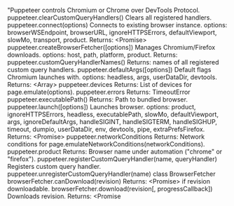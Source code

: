 "Puppeteer controls Chromium or Chrome over DevTools Protocol. puppeteer.clearCustomQueryHandlers() Clears all registered handlers. puppeteer.connect(options) Connects to existing browser instance. options: browserWSEndpoint, browserURL, ignoreHTTPSErrors, defaultViewport, slowMo, transport, product. Returns: <Promise<Browser>> puppeteer.createBrowserFetcher([options]) Manages Chromium/Firefox downloads. options: host, path, platform, product. Returns: <BrowserFetcher> puppeteer.customQueryHandlerNames() Returns: <Array> names of all registered custom query handlers. puppeteer.defaultArgs([options]) Default flags Chromium launches with. options: headless, args, userDataDir, devtools. Returns: <Array<string>> puppeteer.devices Returns: <Object> List of devices for page.emulate(options). puppeteer.errors Returns: <Object> TimeoutError <function> puppeteer.executablePath() Returns: <string> Path to bundled browser. puppeteer.launch([options]) Launches browser. options: product, ignoreHTTPSErrors, headless, executablePath, slowMo, defaultViewport, args, ignoreDefaultArgs, handleSIGINT, handleSIGTERM, handleSIGHUP, timeout, dumpio, userDataDir, env, devtools, pipe, extraPrefsFirefox. Returns: <Promise<Browser>> puppeteer.networkConditions Returns: <Object> Network conditions for page.emulateNetworkConditions(networkConditions). puppeteer.product Returns: <string> Browser name under automation (\"chrome\" or \"firefox\"). puppeteer.registerCustomQueryHandler(name, queryHandler) Registers custom query handler. puppeteer.unregisterCustomQueryHandler(name) class BrowserFetcher browserFetcher.canDownload(revision) Returns: <Promise<boolean>> if revision downloadable. browserFetcher.download(revision[, progressCallback]) Downloads revision. Returns: <Promise<Object>> with revision info. browserFetcher.host() Returns: <string> Download host. browserFetcher.localRevisions() Returns: <Promise<Array<string>>> List of local revisions. browserFetcher.platform() Returns: <string> Platform (mac, linux, win32, win64). browserFetcher.product() Returns: <string> Product (chrome or firefox). browserFetcher.remove(revision) Removes revision. browserFetcher.revisionInfo(revision) Returns: <Object> Revision information. class Browser extends EventEmitter event: 'disconnected' Emitted on disconnection from Chromium. event: 'targetchanged' Emitted when target URL changes. event: 'targetcreated' Emitted when target is created. event: 'targetdestroyed' Emitted when target is destroyed. browser.browserContexts() Returns: <Array<BrowserContext>> Array of open browser contexts. browser.close() Closes Chromium and pages. browser.createIncognitoBrowserContext() Returns: <Promise<BrowserContext>> Creates incognito browser context. browser.defaultBrowserContext() Returns: <BrowserContext> Default browser context. browser.disconnect() Disconnects from browser, leaves Chromium running. browser.isConnected() Returns: <boolean> Whether browser is connected. browser.newPage() Returns: <Promise<Page>> New page in default context. browser.pages() Returns: <Promise<Array<Page>>> Array of all open pages. browser.process() Returns: <?ChildProcess> Spawned browser process, null if connected. browser.target() Returns: <Target> Target associated with the browser. browser.targets() Returns: <Array<Target>> Array of all active targets. browser.userAgent() Returns: <Promise<string>> Browser's user agent. browser.version() Returns: <Promise<string>> Browser version. browser.waitForTarget(predicate[, options]) Returns: <Promise<Target>> Waits for target matching predicate. browser.wsEndpoint() Returns: <string> Browser websocket URL. class BrowserContext extends EventEmitter event: 'targetchanged' Emitted when target URL changes. event: 'targetcreated' Emitted when target is created. event: 'targetdestroyed' Emitted when target is destroyed. browserContext.browser() Returns: <Browser> Browser this context belongs to. browserContext.clearPermissionOverrides() Clears permission overrides. browserContext.close() Closes the browser context (incognito only). browserContext.isIncognito() Returns: <boolean> Whether context is incognito. browserContext.newPage() Returns: <Promise<Page>> New page in the context. browserContext.overridePermissions(origin, permissions) Sets permissions for origin. browserContext.pages() Returns: <Promise<Array<Page>>> Array of all open pages. browserContext.targets() Returns: <Array<Target>> Array of all active targets. browserContext.waitForTarget(predicate[, options]) Returns: <Promise<Target>> Waits for target matching predicate. class Page extends EventEmitter event: 'close' Emitted when the page closes. event: 'console' Emitted when JavaScript console API is called. event: 'dialog' Emitted when JavaScript dialog appears. event: 'domcontentloaded' Emitted when DOMContentLoaded event is dispatched. event: 'error' Emitted when the page crashes. event: 'frameattached' Emitted when a frame is attached. event: 'framedetached' Emitted when a frame is detached. event: 'framenavigated' Emitted when a frame navigates. event: 'load' Emitted when the load event is dispatched. event: 'metrics' Emitted when console.timeStamp is called. event: 'pageerror' Emitted when uncaught exception happens. event: 'popup' Emitted when page opens new tab/window. event: 'request' Emitted when page issues a request. event: 'requestfailed' Emitted when request fails. event: 'requestfinished' Emitted when request finishes. event: 'response' Emitted when HTTPResponse is received. event: 'workercreated' Emitted when WebWorker is spawned. event: 'workerdestroyed' Emitted when WebWorker is terminated. page.$(selector) Returns: <Promise<?ElementHandle>> Runs document.querySelector. page.$$(selector) Returns: <Promise<Array<ElementHandle>>> Runs document.querySelectorAll. page.$$eval(selector, pageFunction[, ...args]) Returns: <Promise<Serializable>> Runs querySelectorAll, passes results to function. page.$eval(selector, pageFunction[, ...args]) Returns: <Promise<Serializable>> Runs querySelector, passes result to function. page.$x(expression) Returns: <Promise<Array<ElementHandle>>> Evaluates XPath expression. page.accessibility Returns: <Accessibility> page.addScriptTag(options) Adds <script> tag. options: url, path, content, type. Returns: <Promise<ElementHandle>> page.addStyleTag(options) Adds <link rel=\"stylesheet\"> or <style> tag. options: url, path, content. Returns: <Promise<ElementHandle>> page.authenticate(credentials) Sets HTTP authentication. page.bringToFront() Brings page to front. page.browser() Returns: <Browser> Browser the page belongs to. page.browserContext() Returns: <BrowserContext> Browser context. page.click(selector[, options]) Clicks element. options: button, clickCount, delay. page.close([options]) Closes page. options: runBeforeUnload. page.content() Returns: <Promise<string>> Full HTML contents. page.cookies([...urls]) Returns: <Promise<Array<Object>>> Gets cookies. page.coverage Returns: <Coverage> page.deleteCookie(...cookies) Deletes cookies. page.emulate(options) Emulates device metrics/user agent. options: viewport, userAgent. page.emulateIdleState(overrides) Emulates the idle state. page.emulateMediaFeatures(features) Emulates CSS media features. page.emulateMediaType(type) Emulates CSS media type ('screen', 'print', null). page.emulateNetworkConditions(networkConditions) Emulates network conditions. page.emulateTimezone(timezoneId) Emulates timezone. page.emulateVisionDeficiency(type) Simulates vision deficiency. page.evaluate(pageFunction[, ...args]) Returns: <Promise<Serializable>> Evaluates function in page. page.evaluateHandle(pageFunction[, ...args]) Returns: <Promise<JSHandle|ElementHandle>> Evaluates function, returns handle. page.evaluateOnNewDocument(pageFunction[, ...args]) Adds function to be invoked on new document. page.exposeFunction(name, puppeteerFunction) Exposes function on window object. page.focus(selector) Focuses element. page.frames() Returns: <Array<Frame>> Array of all frames. page.goBack([options]) Navigates back. page.goForward([options]) Navigates forward. page.goto(url[, options]) Navigates to URL. page.hover(selector) Hovers over element. page.isClosed() Returns: <boolean> Whether page is closed. page.isJavaScriptEnabled() Returns: <boolean> Whether JavaScript is enabled. page.keyboard Returns: <Keyboard> page.mainFrame() Returns: <Frame> Main frame. page.metrics() Returns: <Promise<Object>> Metrics information. page.mouse Returns: <Mouse> page.pdf([options]) Returns: <Promise<Buffer>> Generates PDF. page.queryObjects(prototypeHandle) Returns: <Promise<JSHandle>> Finds objects with prototype. page.reload([options]) Reloads page. page.screenshot([options]) Returns: <Promise<string|Buffer>> Takes screenshot. page.select(selector, ...values) Returns: <Promise<Array<string>>> Selects options. page.setBypassCSP(enabled) Sets bypassing of Content-Security-Policy. page.setCacheEnabled([enabled]) Enables/disables cache. page.setContent(html[, options]) Sets HTML content. page.setCookie(...cookies) Sets cookies. page.setDefaultNavigationTimeout(timeout) Sets default navigation timeout. page.setDefaultTimeout(timeout) Sets default timeout. page.setExtraHTTPHeaders(headers) Sets extra HTTP headers. page.setGeolocation(options) Sets geolocation. page.setJavaScriptEnabled(enabled) Enables/disables JavaScript. page.setOfflineMode(enabled) Enables/disables offline mode. page.setRequestInterception(value) Enables/disables request interception. page.setUserAgent(userAgent) Sets user agent. page.setViewport(viewport) Sets viewport. page.tap(selector) Taps element. page.target() Returns: <Target> Target this page was created from. page.title() Returns: <Promise<string>> Page title. page.touchscreen Returns: <Touchscreen> page.tracing Returns: <Tracing> page.type(selector, text[, options]) Types text into element. page.url() Returns: <string> Page URL. page.viewport() Returns: <?Object> Viewport dimensions. page.waitFor(selectorOrFunctionOrTimeout[, options[, ...args]]) Returns: <Promise<JSHandle>> Waits for selector/function/timeout (deprecated). page.waitForFileChooser([options]) Returns: <Promise<FileChooser>> Waits for file chooser. page.waitForFunction(pageFunction[, options[, ...args]]) Returns: <Promise<JSHandle>> Waits for function to return truthy value. page.waitForNavigation([options]) Returns: <Promise<?HTTPResponse>> Waits for navigation. page.waitForRequest(urlOrPredicate[, options]) Returns: <Promise<HTTPRequest>> Waits for request. page.waitForResponse(urlOrPredicate[, options]) Returns: <Promise<HTTPResponse>> Waits for response. page.waitForSelector(selector[, options]) Returns: <Promise<?ElementHandle>> Waits for selector. page.waitForTimeout(milliseconds) Returns: <Promise> Waits for timeout. page.waitForXPath(xpath[, options]) Returns: <Promise<?ElementHandle>> Waits for XPath. page.workers() Returns: <Array<WebWorker>> Array of dedicated WebWorkers. class WebWorker webWorker.evaluate(pageFunction[, ...args]) Returns: <Promise<Serializable>> Evaluates function in worker. webWorker.evaluateHandle(pageFunction[, ...args]) Returns: <Promise<JSHandle|ElementHandle>> Evaluates function, returns handle. webWorker.executionContext() Returns: <Promise<ExecutionContext>> webWorker.url() Returns: <string> class Accessibility accessibility.snapshot([options]) Returns: <Promise<Object>> Captures accessibility tree. class Keyboard keyboard.down(key[, options]) Dispatches keydown event. keyboard.press(key[, options]) Shortcut for down and up. keyboard.sendCharacter(char) Dispatches keypress/input event. keyboard.type(text[, options]) Types text. keyboard.up(key) Dispatches keyup event. class Mouse mouse.click(x, y[, options]) Clicks. mouse.down([options]) Dispatches mousedown. mouse.move(x, y[, options]) Dispatches mousemove. mouse.up([options]) Dispatches mouseup. mouse.wheel([options]) Dispatches mousewheel. class Touchscreen touchscreen.tap(x, y) Dispatches touchstart/touchend. class Tracing tracing.start([options]) Starts tracing. tracing.stop() Returns: <Promise<Buffer>> Stops tracing, returns data. class FileChooser fileChooser.accept(filePaths) Accepts file chooser. fileChooser.cancel() Cancels file chooser. fileChooser.isMultiple() Returns: <boolean> Whether multiple files can be selected. class Dialog dialog.accept([promptText]) Accepts dialog. dialog.defaultValue() Returns: <string> Default prompt value. dialog.dismiss() Dismisses dialog. dialog.message() Returns: <string> Dialog message. dialog.type() Returns: <string> Dialog type. class ConsoleMessage consoleMessage.args() Returns: <Array<JSHandle>> consoleMessage.location() Returns: <Object> URL, lineNumber, columnNumber. consoleMessage.stackTrace() Returns: <Array<Object>> URL, lineNumber, columnNumber. consoleMessage.text() Returns: <string> consoleMessage.type() Returns: <string> class Frame frame.$(selector) Returns: <Promise<?ElementHandle>> Runs querySelector. frame.$$(selector) Returns: <Promise<Array<ElementHandle>>> Runs querySelectorAll. frame.$$eval(selector, pageFunction[, ...args]) Returns: <Promise<Serializable>> Runs querySelectorAll, passes results to function. frame.$eval(selector, pageFunction[, ...args]) Returns: <Promise<Serializable>> Runs querySelector, passes result to function. frame.$x(expression) Returns: <Promise<Array<ElementHandle>>> Evaluates XPath. frame.addScriptTag(options) Adds <script> tag. options: url, path, content, type. Returns: <Promise<ElementHandle>> frame.addStyleTag(options) Adds <link> or <style> tag. options: url, path, content. Returns: <Promise<ElementHandle>> frame.childFrames() Returns: <Array<Frame>> frame.click(selector[, options]) Clicks element. frame.content() Returns: <Promise<string>> HTML content. frame.evaluate(pageFunction[, ...args]) Returns: <Promise<Serializable>> Evaluates function. frame.evaluateHandle(pageFunction[, ...args]) Returns: <Promise<JSHandle|ElementHandle>> Evaluates function, returns handle. frame.executionContext() Returns: <Promise<ExecutionContext>> frame.focus(selector) Focuses element. frame.goto(url[, options]) Navigates to URL. frame.hover(selector) Hovers element. frame.isDetached() Returns: <boolean> Whether frame is detached. frame.name() Returns: <string> Frame name. frame.parentFrame() Returns: <?Frame> Parent frame. frame.select(selector, ...values) Returns: <Promise<Array<string>>> Selects options. frame.setContent(html[, options]) Sets HTML content. frame.tap(selector) Taps element. frame.title() Returns: <Promise<string>> Page title. frame.type(selector, text[, options]) Types text. frame.url() Returns: <string> Frame URL. frame.waitFor(selectorOrFunctionOrTimeout[, options[, ...args]]) Returns: <Promise<JSHandle>> Waits (deprecated). frame.waitForFunction(pageFunction[, options[, ...args]]) Returns: <Promise<JSHandle>> Waits for function. frame.waitForNavigation([options]) Returns: <Promise<?HTTPResponse>> Waits for navigation. frame.waitForSelector(selector[, options]) Returns: <Promise<?ElementHandle>> Waits for selector. frame.waitForTimeout(milliseconds) Returns: <Promise> Waits for timeout. frame.waitForXPath(xpath[, options]) Returns: <Promise<?ElementHandle>> Waits for XPath. class ExecutionContext executionContext.evaluate(pageFunction[, ...args]) Returns: <Promise<Serializable>> Evaluates function. executionContext.evaluateHandle(pageFunction[, ...args]) Returns: <Promise<JSHandle|ElementHandle>> Evaluates function, returns handle. executionContext.frame() Returns: <?Frame> Frame associated with context. executionContext.queryObjects(prototypeHandle) Returns: <Promise<JSHandle>> Finds objects with prototype. class JSHandle jsHandle.asElement() Returns: <?ElementHandle> If handle is element, returns element handle. jsHandle.dispose() Disposes of handle. jsHandle.evaluate(pageFunction[, ...args]) Returns: <Promise<Serializable>> Evaluates function. jsHandle.evaluateHandle(pageFunction[, ...args]) Returns: <Promise<JSHandle|ElementHandle>> Evaluates function, returns handle. jsHandle.executionContext() Returns: <ExecutionContext> jsHandle.getProperties() Returns: <Promise<Map<string, JSHandle>>> jsHandle.getProperty(propertyName) Returns: <Promise<JSHandle>> jsHandle.jsonValue() Returns: <Promise<Object>> JSON representation of object. class ElementHandle extends JSHandle elementHandle.$(selector) Returns: <Promise<?ElementHandle>> Runs querySelector. elementHandle.$$(selector) Returns: <Promise<Array<ElementHandle>>> Runs querySelectorAll. elementHandle.$$eval(selector, pageFunction[, ...args]) Returns: <Promise<Serializable>> Runs querySelectorAll, passes results to function. elementHandle.$eval(selector, pageFunction[, ...args]) Returns: <Promise<Serializable>> Runs querySelector, passes result to function. elementHandle.$x(expression) Returns: <Promise<Array<ElementHandle>>> Evaluates XPath. elementHandle.asElement() Returns: <ElementHandle> elementHandle.boundingBox() Returns: <Promise<?Object>> Bounding box. elementHandle.boxModel() Returns: <Promise<?Object>> Box model. elementHandle.click([options]) Clicks element. elementHandle.contentFrame() Returns: <Promise<?Frame>> Returns content frame for iframe nodes. elementHandle.dispose() Disposes of handle. elementHandle.evaluate(pageFunction[, ...args]) Returns: <Promise<Serializable>> Evaluates function. elementHandle.evaluateHandle(pageFunction[, ...args]) Returns: <Promise<JSHandle|ElementHandle>> Evaluates function, returns handle. elementHandle.executionContext() Returns: <ExecutionContext> elementHandle.focus() Focuses element. elementHandle.getProperties() Returns: <Promise<Map<string, JSHandle>>> elementHandle.getProperty(propertyName) Returns: <Promise<JSHandle>> elementHandle.hover() Hovers element. elementHandle.isIntersectingViewport() Returns: <Promise<boolean>> Checks if element is in viewport. elementHandle.jsonValue() Returns: <Promise<Object>> JSON representation. elementHandle.press(key[, options]) Presses key. elementHandle.screenshot([options]) Returns: <Promise<string|Buffer>> Takes screenshot. elementHandle.select(...values) Returns: <Promise<Array<string>>> Selects options. elementHandle.tap() Taps element. elementHandle.toString() Returns: <string> elementHandle.type(text[, options]) Types text. elementHandle.uploadFile(...filePaths) Uploads files to input element. class HTTPRequest httpRequest.abort([errorCode]) Aborts request. httpRequest.continue([overrides]) Continues request. httpRequest.failure() Returns: <?Object> Failure object. httpRequest.frame() Returns: <?Frame> Frame that initiated request. httpRequest.headers() Returns: <Object> HTTP headers. httpRequest.isNavigationRequest() Returns: <boolean> Whether request is navigation. httpRequest.method() Returns: <string> Request method. httpRequest.postData() Returns: <string> Post data. httpRequest.redirectChain() Returns: <Array<HTTPRequest>> Redirect chain. httpRequest.resourceType() Returns: <string> Resource type. httpRequest.respond(response) Fulfills request with response. httpRequest.response() Returns: <?HTTPResponse> Matching HTTPResponse object. httpRequest.url() Returns: <string> Request URL. class HTTPResponse httpResponse.buffer() Returns: <Promise<Buffer>> Response body as buffer. httpResponse.frame() Returns: <?Frame> Frame that initiated response. httpResponse.fromCache() Returns: <boolean> Whether response is from cache. httpResponse.fromServiceWorker() Returns: <boolean> Whether from service worker. httpResponse.headers() Returns: <Object> HTTP headers. httpResponse.json() Returns: <Promise<Object>> Response body as JSON. httpResponse.ok() Returns: <boolean> Whether status is 200-299. httpResponse.remoteAddress() Returns: <Object> IP and port of remote server. httpResponse.request() Returns: <HTTPRequest> Matching HTTPRequest object. httpResponse.securityDetails() Returns: <?SecurityDetails> Security details. httpResponse.status() Returns: <number> Status code. httpResponse.statusText() Returns: <string> Status text. httpResponse.text() Returns: <Promise<string>> Response body as text. httpResponse.url() Returns: <string> Response URL. class SecurityDetails securityDetails.issuer() Returns: <string> Certificate issuer. securityDetails.protocol() Returns: <string> Security protocol. securityDetails.subjectAlternativeNames() Returns: <Array<string>> SANs. securityDetails.subjectName() Returns: <string> Subject name. securityDetails.validFrom() Returns: <number> Certificate validity start. securityDetails.validTo() Returns: <number> Certificate validity end. class Target target.browser() Returns: <Browser> Browser the target belongs to. target.browserContext() Returns: <BrowserContext> Browser context. target.createCDPSession() Returns: <Promise<CDPSession>> Creates CDPSession. target.opener() Returns: <?Target> Target that opened this target. target.page() Returns: <Promise<?Page>> If target is page/background_page, returns Page. target.type() Returns: <string> Target type. target.url() Returns: <string> target.worker() Returns: <Promise<?WebWorker>> If target is service/shared worker, returns WebWorker. class CDPSession extends EventEmitter cdpSession.detach() Detaches from target. cdpSession.send(method[, ...paramArgs]) Sends protocol method. class Coverage coverage.startCSSCoverage([options]) Starts CSS coverage. coverage.startJSCoverage([options]) Starts JavaScript coverage. coverage.stopCSSCoverage() Returns: <Promise<Array<Object>>> Stops CSS coverage, returns reports. coverage.stopJSCoverage() Returns: <Promise<Array<Object>>> Stops JavaScript coverage, returns reports. class TimeoutError extends Error class EventEmitter eventEmitter.addListener(event, handler) Alias for on. eventEmitter.emit(event, [eventData]) Emits event. eventEmitter.listenerCount(event) Returns: <number> Listener count for event. eventEmitter.off(event, handler) Removes listener. eventEmitter.on(event, handler) Adds listener. eventEmitter.once(event, handler) Adds one-time listener. eventEmitter.removeAllListeners([event]) Removes all listeners. eventEmitter.removeListener(event, handler) Alias for off. interface CustomQueryHandler queryOne(element, selector) Returns single element or null. queryAll(element, selector) Returns NodeList<Element> or Array<Element>. Puppeteer is a Node library to control Chrome over DevTools Protocol. class Puppeteer puppeteer.clearCustomQueryHandlers() Clears custom query handlers. puppeteer.connect(options) options:Object browserWSEndpoint:string browserURL:string ignoreHTTPSErrors:boolean defaultViewport:Object slowMo:number transport:ConnectionTransport product:string returns:Promise Attaches to existing browser instance. puppeteer.createBrowserFetcher(options) options:Object host:string path:string platform:string product:string returns:BrowserFetcher Creates BrowserFetcher. puppeteer.customQueryHandlerNames() returns:Array List of custom query handler names. puppeteer.defaultArgs(options) options:Object headless:boolean args:Array userDataDir:string devtools:boolean returns:Array Default Chromium flags. puppeteer.devices returns:Object List of devices for page.emulate. puppeteer.errors returns:Object TimeoutError class. puppeteer.executablePath() returns:string Path to bundled browser. puppeteer.launch(options) options:Object product:string ignoreHTTPSErrors:boolean headless:boolean executablePath:string slowMo:number defaultViewport:Object args:Array ignoreDefaultArgs:boolean handleSIGINT:boolean handleSIGTERM:boolean handleSIGHUP:boolean timeout:number dumpio:boolean userDataDir:string env:Object devtools:boolean pipe:boolean extraPrefsFirefox:Object returns:Promise Launches browser instance. puppeteer.networkConditions returns:Object List of network conditions for page.emulateNetworkConditions. puppeteer.product returns:string Browser product name (\"chrome\" or \"firefox\"). puppeteer.registerCustomQueryHandler(name, queryHandler) name:string queryHandler:CustomQueryHandler Registers custom query handler. puppeteer.unregisterCustomQueryHandler(name) name:string Unregisters query handler. class BrowserFetcher browserFetcher.canDownload(revision) revision:string returns:Promise Checks if revision is downloadable. browserFetcher.download(revision, progressCallback) revision:string progressCallback:function returns:Promise Downloads and extracts revision. browserFetcher.host() returns:string Download host. browserFetcher.localRevisions() returns:Promise> List of local revisions. browserFetcher.platform() returns:string OS platform. browserFetcher.product() returns:string Browser product. browserFetcher.remove(revision) revision:string returns:Promise Removes revision. browserFetcher.revisionInfo(revision) revision:string returns:Object Revision information. class Browser extends EventEmitter event: 'disconnected' Emitted on disconnection. event: 'targetchanged' target:Target Emitted when target URL changes. event: 'targetcreated' target:Target Emitted when target is created. event: 'targetdestroyed' target:Target Emitted when target is destroyed. browser.browserContexts() returns:Array Array of browser contexts. browser.close() returns:Promise Closes browser. browser.createIncognitoBrowserContext() returns:Promise Creates incognito browser context. browser.defaultBrowserContext() returns:BrowserContext Default browser context. browser.disconnect() Disconnects from browser. browser.isConnected() returns:boolean Is browser connected. browser.newPage() returns:Promise Creates new page. browser.pages() returns:Promise> Array of open pages. browser.process() returns:ChildProcess Spawned browser process. browser.target() returns:Target Browser target. browser.targets() returns:Array Array of all targets. browser.userAgent() returns:Promise Browser user agent. browser.version() returns:Promise Browser version. browser.waitForTarget(predicate, options) predicate:function options:Object timeout:number returns:Promise Waits for target matching predicate. browser.wsEndpoint() returns:string Browser websocket URL. class BrowserContext extends EventEmitter event: 'targetchanged' target:Target Emitted when target URL changes. event: 'targetcreated' target:Target Emitted when target is created. event: 'targetdestroyed' target:Target Emitted when target is destroyed. browserContext.browser() returns:Browser Parent browser. browserContext.clearPermissionOverrides() returns:Promise Clears permission overrides. browserContext.close() returns:Promise Closes browser context (incognito only). browserContext.isIncognito() returns:boolean Is incognito context. browserContext.newPage() returns:Promise Creates new page in context. browserContext.overridePermissions(origin, permissions) origin:string permissions:Array returns:Promise Overrides permissions for origin. browserContext.pages() returns:Promise> Array of open pages in context. browserContext.targets() returns:Array Array of targets in context. browserContext.waitForTarget(predicate, options) predicate:function options:Object timeout:number returns:Promise Waits for target in context. class Page extends EventEmitter event: 'close' Emitted when page closes. event: 'console' consoleMessage:ConsoleMessage Emitted on console message. event: 'dialog' dialog:Dialog Emitted when dialog appears. event: 'domcontentloaded' Emitted on domcontentloaded. event: 'error' error:Error Emitted when page crashes. event: 'frameattached' frame:Frame Emitted when frame is attached. event: 'framedetached' frame:Frame Emitted when frame is detached. event: 'framenavigated' frame:Frame Emitted when frame navigates. event: 'load' Emitted on load. event: 'metrics' metrics:Object title:string Emitted on console.timeStamp. event: 'pageerror' error:Error Emitted on uncaught exception. event: 'popup' page:Page Emitted when popup is created. event: 'request' httpRequest:HTTPRequest Emitted when page issues request. event: 'requestfailed' httpRequest:HTTPRequest Emitted when request fails. event: 'requestfinished' httpRequest:HTTPRequest Emitted when request finishes. event: 'response' httpResponse:HTTPResponse Emitted when response is received. event: 'workercreated' webWorker:WebWorker Emitted when worker is created. event: 'workerdestroyed' webWorker:WebWorker Emitted when worker is destroyed. page.$(selector) selector:string returns:Promise Runs document.querySelector. page.$$(selector) selector:string returns:Promise> Runs document.querySelectorAll. page.$$eval(selector, pageFunction, ...args) selector:string pageFunction:function returns:Promise Runs querySelectorAll and evaluates function. page.$eval(selector, pageFunction, ...args) selector:string pageFunction:function returns:Promise Runs querySelector and evaluates function. page.$x(expression) expression:string returns:Promise> Evaluates XPath expression. page.accessibility returns:Accessibility Accessibility API. page.addScriptTag(options) options:Object url:string path:string content:string type:string returns:Promise Adds script tag. page.addStyleTag(options) options:Object url:string path:string content:string returns:Promise Adds style tag. page.authenticate(credentials) credentials:Object username:string password:string returns:Promise Provides HTTP authentication. page.bringToFront() returns:Promise Brings page to front. page.browser() returns:Browser Parent browser. page.browserContext() returns:BrowserContext Parent browser context. page.click(selector, options) selector:string options:Object button:string clickCount:number delay:number returns:Promise Clicks element. page.close(options) options:Object runBeforeUnload:boolean returns:Promise Closes page. page.content() returns:Promise Gets page HTML content. page.cookies(urls) urls:Array returns:Promise> Gets page cookies. page.coverage returns:Coverage Coverage API. page.deleteCookie(cookies) cookies:Array returns:Promise Deletes cookies. page.emulate(options) options:Object viewport:Object userAgent:string returns:Promise Emulates device. page.emulateIdleState(overrides) overrides:Object isUserActive:boolean isScreenUnlocked:boolean returns:Promise Emulates idle state. page.emulateMediaFeatures(features) features:Array returns:Promise Emulates CSS media features. page.emulateMediaType(type) type:string returns:Promise Emulates CSS media type. page.emulateNetworkConditions(networkConditions) networkConditions:Object returns:Promise Emulates network conditions. page.emulateTimezone(timezoneId) timezoneId:string returns:Promise Emulates timezone. page.emulateVisionDeficiency(type) type:string returns:Promise Emulates vision deficiency. page.evaluate(pageFunction, ...args) pageFunction:function returns:Promise Evaluates function in page context. page.evaluateHandle(pageFunction, ...args) pageFunction:function returns:Promise Evaluates function and returns handle. page.evaluateOnNewDocument(pageFunction, ...args) pageFunction:function returns:Promise Evaluates function on new document. page.exposeFunction(name, puppeteerFunction) name:string puppeteerFunction:function returns:Promise Exposes function to page. page.focus(selector) selector:string returns:Promise Focuses element. page.frames() returns:Array Array of frames. page.goBack(options) options:Object timeout:number waitUntil:string|Array returns:Promise Navigates back. page.goForward(options) options:Object timeout:number waitUntil:string|Array returns:Promise Navigates forward. page.goto(url, options) url:string options:Object timeout:number waitUntil:string|Array referer:string returns:Promise Navigates to URL. page.hover(selector) selector:string returns:Promise Hovers element. page.isClosed() returns:boolean Is page closed. page.isJavaScriptEnabled() returns:boolean Is JavaScript enabled. page.keyboard returns:Keyboard Keyboard API. page.mainFrame() returns:Frame Main frame. page.metrics() returns:Promise Page metrics. page.mouse returns:Mouse Mouse API. page.pdf(options) options:Object path:string scale:number displayHeaderFooter:boolean headerTemplate:string footerTemplate:string printBackground:boolean landscape:boolean pageRanges:string format:string width:string|number height:string|number margin:Object preferCSSPageSize:boolean returns:Promise Generates PDF. page.queryObjects(prototypeHandle) prototypeHandle:JSHandle returns:Promise Queries objects by prototype. page.reload(options) options:Object timeout:number waitUntil:string|Array returns:Promise Reloads page. page.screenshot(options) options:Object path:string type:string quality:number fullPage:boolean clip:Object omitBackground:boolean encoding:string returns:Promise Takes screenshot. page.select(selector, ...values) selector:string values:Array returns:Promise> Selects options in select element. page.setBypassCSP(enabled) enabled:boolean returns:Promise Sets bypass CSP. page.setCacheEnabled(enabled) enabled:boolean returns:Promise Sets cache enabled. page.setContent(html, options) html:string options:Object timeout:number waitUntil:string|Array returns:Promise Sets page content. page.setCookie(cookies) cookies:Array returns:Promise Sets cookies. page.setDefaultNavigationTimeout(timeout) timeout:number Sets default navigation timeout. page.setDefaultTimeout(timeout) timeout:number Sets default timeout. page.setExtraHTTPHeaders(headers) headers:Object returns:Promise Sets extra HTTP headers. page.setGeolocation(options) options:GeolocationOptions returns:Promise Sets geolocation. page.setJavaScriptEnabled(enabled) enabled:boolean returns:Promise Sets JavaScript enabled. page.setOfflineMode(enabled) enabled:boolean returns:Promise Sets offline mode. page.setRequestInterception(value) value:boolean returns:Promise Sets request interception. page.setUserAgent(userAgent) userAgent:string returns:Promise Sets user agent. page.setViewport(viewport) viewport:Object returns:Promise Sets viewport. page.tap(selector) selector:string returns:Promise Taps element. page.target() returns:Target Page target. page.title() returns:Promise Page title. page.touchscreen returns:Touchscreen Touchscreen API. page.tracing returns:Tracing Tracing API. page.type(selector, text, options) selector:string text:string options:Object delay:number returns:Promise Types text into element. page.url() returns:string Page URL. page.viewport() returns:Object Viewport settings. page.waitFor(selectorOrFunctionOrTimeout, options, ...args) selectorOrFunctionOrTimeout:string|number|function options:Object args:Array returns:Promise Waits for selector, timeout or function (deprecated). page.waitForFileChooser(options) options:WaitTimeoutOptions returns:Promise Waits for file chooser. page.waitForFunction(pageFunction, options, ...args) pageFunction:function options:Object args:Array returns:Promise Waits for function to return truthy. page.waitForNavigation(options) options:Object timeout:number waitUntil:string|Array returns:Promise Waits for navigation. page.waitForRequest(urlOrPredicate, options) urlOrPredicate:string|function options:Object timeout:number returns:Promise Waits for request. page.waitForResponse(urlOrPredicate, options) urlOrPredicate:string|function options:Object timeout:number returns:Promise Waits for response. page.waitForSelector(selector, options) selector:string options:Object visible:boolean hidden:boolean timeout:number returns:Promise Waits for selector to appear. page.waitForTimeout(milliseconds) milliseconds:number returns:Promise Waits for timeout. page.waitForXPath(xpath, options) xpath:string options:Object visible:boolean hidden:boolean timeout:number returns:Promise Waits for XPath to appear. page.workers() returns:Array Array of workers. interface GeolocationOptions latitude:number longitude:number accuracy:number interface WaitTimeoutOptions timeout:number class WebWorker webWorker.evaluate(pageFunction, ...args) pageFunction:function returns:Promise Evaluates function in worker. webWorker.evaluateHandle(pageFunction, ...args) pageFunction:function returns:Promise Evaluates function and returns handle in worker. webWorker.executionContext() returns:Promise Worker execution context. webWorker.url() returns:string Worker URL. class Accessibility accessibility.snapshot(options) options:Object interestingOnly:boolean root:ElementHandle returns:Promise Captures accessibility tree snapshot. class Keyboard keyboard.down(key, options) key:string options:Object text:string returns:Promise Dispatches keydown event. keyboard.press(key, options) key:string options:Object text:string delay:number returns:Promise Presses key. keyboard.sendCharacter(char) char:string returns:Promise Sends character. keyboard.type(text, options) text:string options:Object delay:number returns:Promise Types text. keyboard.up(key) key:string returns:Promise Dispatches keyup event. class Mouse mouse.click(x, y, options) x:number y:number options:Object button:string clickCount:number delay:number returns:Promise Clicks mouse. mouse.down(options) options:Object button:string clickCount:number returns:Promise Dispatches mousedown. mouse.move(x, y, options) x:number y:number options:Object steps:number returns:Promise Dispatches mousemove. mouse.up(options) options:Object button:string clickCount:number returns:Promise Dispatches mouseup. mouse.wheel(options) options:Object deltaX:number deltaY:number returns:Promise Dispatches mousewheel. class Touchscreen touchscreen.tap(x, y) x:number y:number returns:Promise Taps touchscreen. class Tracing tracing.start(options) options:Object path:string screenshots:boolean categories:Array returns:Promise Starts tracing. tracing.stop() returns:Promise Stops tracing. class FileChooser fileChooser.accept(filePaths) filePaths:Array returns:Promise Accepts file chooser. fileChooser.cancel() returns:Promise Cancels file chooser. fileChooser.isMultiple() returns:boolean Is multiple files allowed. class Dialog dialog.accept(promptText) promptText:string returns:Promise Accepts dialog. dialog.defaultValue() returns:string Default prompt value. dialog.dismiss() returns:Promise Dismisses dialog. dialog.message() returns:string Dialog message. dialog.type() returns:string Dialog type. class ConsoleMessage consoleMessage.args() returns:Array Console message arguments. consoleMessage.location() returns:Object url:string lineNumber:number columnNumber:number Console message location. consoleMessage.stackTrace() returns:Array Stack trace. consoleMessage.text() returns:string Message text. consoleMessage.type() returns:string Message type. class Frame frame.$(selector) selector:string returns:Promise Runs querySelector in frame. frame.$$(selector) selector:string returns:Promise> Runs querySelectorAll in frame. frame.$$eval(selector, pageFunction, ...args) selector:string pageFunction:function returns:Promise Runs querySelectorAll and evaluates function in frame. frame.$eval(selector, pageFunction, ...args) selector:string pageFunction:function returns:Promise Runs querySelector and evaluates function in frame. frame.$x(expression) expression:string returns:Promise> Evaluates XPath expression in frame. frame.addScriptTag(options) options:Object url:string path:string content:string type:string returns:Promise Adds script tag to frame. frame.addStyleTag(options) options:Object url:string path:string content:string returns:Promise Adds style tag to frame. frame.childFrames() returns:Array Child frames. frame.click(selector, options) selector:string options:Object returns:Promise Clicks element in frame. frame.content() returns:Promise Gets frame HTML content. frame.evaluate(pageFunction, ...args) pageFunction:function returns:Promise Evaluates function in frame context. frame.evaluateHandle(pageFunction, ...args) pageFunction:function returns:Promise Evaluates function and returns handle in frame. frame.executionContext() returns:Promise Frame execution context. frame.focus(selector) selector:string returns:Promise Focuses element in frame. frame.goto(url, options) url:string options:Object returns:Promise Navigates frame to URL. frame.hover(selector) selector:string returns:Promise Hovers element in frame. frame.isDetached() returns:boolean Is frame detached. frame.name() returns:string Frame name. frame.parentFrame() returns:Frame Parent frame. frame.select(selector, values) selector:string values:Array returns:Promise> Selects options in frame. frame.setContent(html, options) html:string options:Object returns:Promise Sets frame content. frame.tap(selector) selector:string returns:Promise Taps element in frame. frame.title() returns:Promise Frame title. frame.type(selector, text, options) selector:string text:string options:Object returns:Promise Types text in frame. frame.url() returns:string Frame URL. frame.waitFor(selectorOrFunctionOrTimeout, options, ...args) selectorOrFunctionOrTimeout:string|number|function options:Object args:Array returns:Promise Waits for selector, timeout or function in frame (deprecated). frame.waitForFunction(pageFunction, options, ...args) pageFunction:function options:Object args:Array returns:Promise Waits for function to return truthy in frame. frame.waitForNavigation(options) options:Object returns:Promise Waits for navigation in frame. frame.waitForSelector(selector, options) selector:string options:Object returns:Promise Waits for selector to appear in frame. frame.waitForTimeout(milliseconds) milliseconds:number returns:Promise Waits for timeout in frame. frame.waitForXPath(xpath, options) xpath:string options:Object returns:Promise Waits for XPath to appear in frame. class ExecutionContext executionContext.evaluate(pageFunction, ...args) pageFunction:function returns:Promise Evaluates function in execution context. executionContext.evaluateHandle(pageFunction, ...args) pageFunction:function returns:Promise Evaluates function and returns handle in execution context. executionContext.frame() returns:Frame Associated frame. executionContext.queryObjects(prototypeHandle) prototypeHandle:JSHandle returns:Promise Queries objects by prototype in context. class JSHandle jsHandle.asElement() returns:ElementHandle Returns ElementHandle if handle is element. jsHandle.dispose() returns:Promise Disposes handle. jsHandle.evaluate(pageFunction, ...args) pageFunction:function returns:Promise Evaluates function with handle as argument. jsHandle.evaluateHandle(pageFunction, ...args) pageFunction:function returns:Promise Evaluates function and returns handle with handle as argument. jsHandle.executionContext() returns:ExecutionContext Handle execution context. jsHandle.getProperties() returns:Promise> Gets object properties. jsHandle.getProperty(propertyName) propertyName:string returns:Promise Gets object property. jsHandle.jsonValue() returns:Promise Returns JSON representation. class ElementHandle extends JSHandle elementHandle.$(selector) selector:string returns:Promise Runs querySelector in element. elementHandle.$$(selector) selector:string returns:Promise> Runs querySelectorAll in element. elementHandle.$$eval(selector, pageFunction, ...args) selector:string pageFunction:function returns:Promise Runs querySelectorAll and evaluates function in element. elementHandle.$eval(selector, pageFunction, ...args) selector:string pageFunction:function returns:Promise Runs querySelector and evaluates function in element. elementHandle.$x(expression) expression:string returns:Promise> Evaluates XPath expression relative to element. elementHandle.asElement() returns:ElementHandle Returns element handle itself. elementHandle.boundingBox() returns:Promise Returns bounding box. elementHandle.boxModel() returns:Promise Returns box model. elementHandle.click(options) options:Object returns:Promise Clicks element handle. elementHandle.contentFrame() returns:Promise Returns content frame for iframe elements. elementHandle.dispose() returns:Promise Disposes element handle. elementHandle.evaluate(pageFunction, ...args) pageFunction:function returns:Promise Evaluates function with element handle as argument. elementHandle.evaluateHandle(pageFunction, ...args) pageFunction:function returns:Promise Evaluates function and returns handle with element handle as argument. elementHandle.executionContext() returns:ExecutionContext Element execution context. elementHandle.focus() returns:Promise Focuses element handle. elementHandle.getProperties() returns:Promise> Gets element properties. elementHandle.getProperty(propertyName) propertyName:string returns:Promise Gets element property. elementHandle.hover() returns:Promise Hovers element handle. elementHandle.isIntersectingViewport() returns:Promise Is element intersecting viewport. elementHandle.jsonValue() returns:Promise Returns JSON representation of element. elementHandle.press(key, options) key:string options:Object returns:Promise Presses key on element. elementHandle.screenshot(options) options:Object returns:Promise Takes element screenshot. elementHandle.select(values) values:Array returns:Promise> Selects options on element. elementHandle.tap() returns:Promise Taps element handle. elementHandle.toString() returns:string Element handle string representation. elementHandle.type(text, options) text:string options:Object returns:Promise Types text into element. elementHandle.uploadFile(filePaths) filePaths:Array returns:Promise Uploads file to element. class HTTPRequest httpRequest.abort(errorCode) errorCode:string returns:Promise Aborts request. httpRequest.continue(overrides) overrides:Object returns:Promise Continues request with overrides. httpRequest.failure() returns:Object Request failure details. httpRequest.frame() returns:Frame Request frame. httpRequest.headers() returns:Object Request headers. httpRequest.isNavigationRequest() returns:boolean Is navigation request. httpRequest.method() returns:string Request method. httpRequest.postData() returns:string Request post data. httpRequest.redirectChain() returns:Array Redirect chain. httpRequest.resourceType() returns:string Request resource type. httpRequest.respond(response) response:Object returns:Promise Responds to request. httpRequest.response() returns:HTTPResponse Request response. httpRequest.url() returns:string Request URL. class HTTPResponse httpResponse.buffer() returns:Promise Response body buffer. httpResponse.frame() returns:Frame Response frame. httpResponse.fromCache() returns:boolean Was response from cache. httpResponse.fromServiceWorker() returns:boolean Was response from service worker. httpResponse.headers() returns:Object Response headers. httpResponse.json() returns:Promise Response body JSON. httpResponse.ok() returns:boolean Is response status OK (200-299). httpResponse.remoteAddress() returns:Object Response remote address. httpResponse.request() returns:HTTPRequest Response request. httpResponse.securityDetails() returns:SecurityDetails Security details. httpResponse.status() returns:number Response status code. httpResponse.statusText() returns:string Response status text. httpResponse.text() returns:Promise Response body text. httpResponse.url() returns:string Response URL. class SecurityDetails securityDetails.issuer() returns:string Certificate issuer. securityDetails.protocol() returns:string Security protocol. securityDetails.subjectAlternativeNames() returns:Array Subject alternative names. securityDetails.subjectName() returns:string Subject name. securityDetails.validFrom() returns:number Certificate validity start time. securityDetails.validTo() returns:number Certificate validity end time. class Target target.browser() returns:Browser Target browser. target.browserContext() returns:BrowserContext Target browser context. target.createCDPSession() returns:Promise Creates CDP session. target.opener() returns:Target Opener target. target.page() returns:Promise Returns page if target is page or background_page. target.type() returns:string Target type. target.url() returns:string Target URL. target.worker() returns:Promise Returns worker if target is service_worker or shared_worker. class CDPSession extends EventEmitter cdpSession.detach() returns:Promise Detaches CDP session. cdpSession.send(method, paramArgs) method:string paramArgs:Object returns:Promise Sends CDP message. class Coverage coverage.startCSSCoverage(options) options:Object returns:Promise Starts CSS coverage. coverage.startJSCoverage(options) options:Object returns:Promise Starts JS coverage. coverage.stopCSSCoverage() returns:Promise> Stops CSS coverage. coverage.stopJSCoverage() returns:Promise> Stops JS coverage. class TimeoutError extends Error Timeout error class. class EventEmitter eventEmitter.addListener(event, handler) event:string handler:function returns:this Adds event listener (alias for on). eventEmitter.emit(event, eventData) event:string eventData:Object returns:boolean Emits event. eventEmitter.listenerCount(event) event:string returns:number Listener count. eventEmitter.off(event, handler) event:string handler:function returns:this Removes event listener. eventEmitter.on(event, handler) event:string handler:function returns:this Adds event listener. eventEmitter.once(event, handler) event:string handler:function returns:this Adds one-time event listener. eventEmitter.removeAllListeners(event) event:string returns:this Removes all listeners. eventEmitter.removeListener(event, handler) event:string handler:function returns:this Removes event listener (alias for off). interface CustomQueryHandler queryOne:function queryAll:function Custom query handler interface."